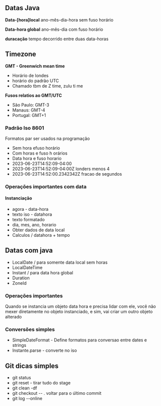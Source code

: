 ## Datas Java

**Data-[hora]local**
ano-mês-dia-hora sem fuso horário

**Data-hora global**
ano-mês-dia com fuso horário

**duracação**
tempo decorrido entre duas data-horas

## Timezone
**GMT - Greenwich mean time**
- Horário de londes
- horário do padrão UTC
- Chamado tbm de Z time, zulu ti me

**Fusos relatios ao GMT/UTC**
- São Paulo: GMT-3
- Manaus: GMT-4
- Portugal: GMT+1

### Padrão Iso 8601
Formatos par ser usados na programação
- Sem hora efuso horário
- Com  horas e fuso h orários
- Data hora e fuso horario
- 2023-06-23T14:52:09-04:00
- 2023-06-23T14:52:09-04:00Z londers menos 4
- 2023-06-23T14:52:00.2342342Z fracao de segundos


### Operações importantes com data

#### Instanciação
- agora - data-hora
- texto iso - datahora
- texto formatado 
- dia, mes, ano, horario
- Obter dados de data local
- Calculos / datahora + tempo

## Datas com java
- LocalDate / para somente data local sem  horas
- LocalDateTime 
- Instant / para data hora global
- Duration
- ZoneId

### Operações importantes
Quando se instancia um objeto data hora e precisa lidar com ele, você não mexer diretamente
no objeto instanciado, e sim, vai criar um outro objeto alterado

### Conversões  simples
- SimpleDateFormat - Define formatos para conversao entre dates e strings
- Instante.parse - converte no iso 

## Git dicas simples
- git status
- git reset - tirar tudo do stage
- git clean -df
- git checkout -- . voltar para o último commit
- git log --online
